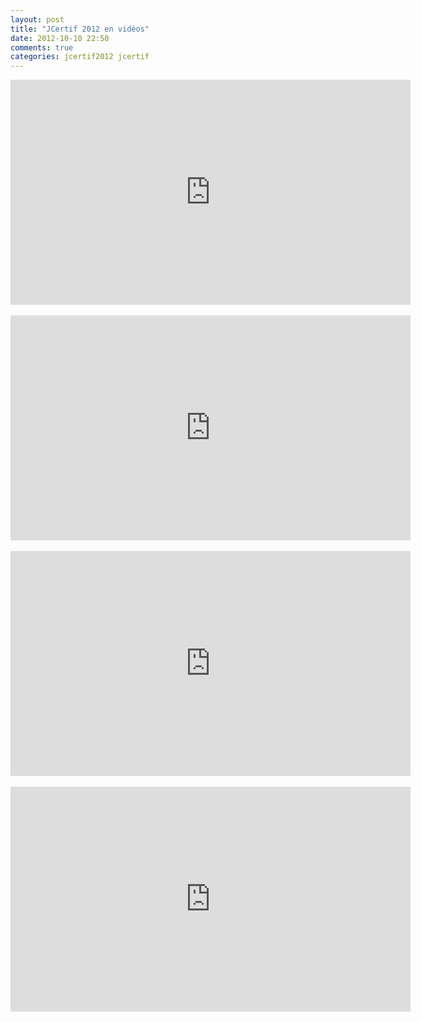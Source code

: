 ```yaml
---
layout: post
title: "JCertif 2012 en vidéos"
date: 2012-10-10 22:50
comments: true
categories: jcertif2012 jcertif
---
```


<iframe width="640" height="360" src="http://www.youtube.com/embed/mPs8kctX6BQ?feature=player_embedded" frameborder="0" allowfullscreen></iframe>

<br/>
<br/>

<iframe width="640" height="360" src="http://www.youtube.com/embed/SoRKsNrrEpk?feature=player_embedded" frameborder="0" allowfullscreen></iframe>

<br/>
<br/>

<iframe width="640" height="360" src="http://www.youtube.com/embed/qf-9VaJFw7E?feature=player_embedded" frameborder="0" allowfullscreen></iframe>

<br/>
<br/>

<iframe width="640" height="360" src="http://www.youtube.com/embed/m6ttJDh8xEk?feature=player_embedded" frameborder="0" allowfullscreen></iframe>
